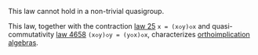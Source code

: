This law cannot hold in a non-trivial quasigroup.

This law, together with the contraction [law 25](https://teorth.github.io/equational_theories/implications/?25) `x = (x◇y)◇x` and quasi-commutativity [law 4658](https://teorth.github.io/equational_theories/implications/?4658) `(x◇y)◇y = (y◇x)◇x`, characterizes [orthoimplication algebras](https://doi.org/10.1007/BF02120879).
